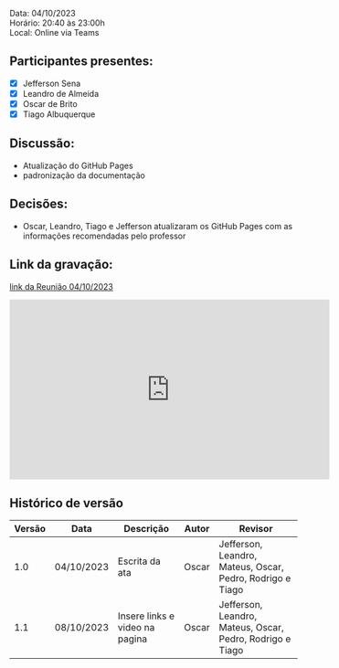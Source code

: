 Data: 04/10/2023 <br>
Horário: 20:40 às 23:00h<br>
Local: Online via Teams

## Participantes presentes:

- [x] Jefferson Sena
- [x] Leandro de Almeida
- [x] Oscar de Brito
- [x] Tiago Albuquerque

## Discussão:

- Atualização do GitHub Pages 
- padronização da documentação

## Decisões:

- Oscar, Leandro, Tiago e Jefferson atualizaram os GitHub Pages com as informações recomendadas pelo professor
## Link da gravação:
[link da Reunião 04/10/2023](https://www.youtube.com/watch?v=s-D8CWH-5t4&ab_channel=oscarbrito)

<iframe width="560" height="315" src="https://www.youtube.com/embed/s-D8CWH-5t4?si=LtPIpIQqkjyGxrUP" title="YouTube video player" frameborder="0" allow="accelerometer; autoplay; clipboard-write; encrypted-media; gyroscope; picture-in-picture; web-share" allowfullscreen></iframe>

## Histórico de versão

<center>

| Versão | Data       | Descrição                | Autor                                       | Revisor                                      |
| ------ | ---------- | ------------------------ | ------------------------------------------------ | ------------------------------------------------ |
| 1.0 | 04/10/2023 | Escrita da ata | Oscar | Jefferson, Leandro, Mateus, Oscar, Pedro, Rodrigo e Tiago |                                       |
| 1.1 | 08/10/2023 | Insere links e video na pagina | Oscar | Jefferson, Leandro, Mateus, Oscar, Pedro, Rodrigo e Tiago |   

</center>
